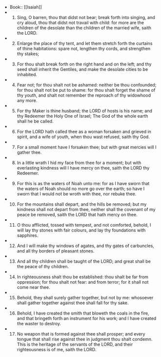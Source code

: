 - Book:: [[Isaiah]]
- 1. Sing, O barren, thou that didst not bear; break forth into singing, and cry aloud, thou that didst not travail with child: for more are the children of the desolate than the children of the married wife, saith the LORD.
- 2. Enlarge the place of thy tent, and let them stretch forth the curtains of thine habitations: spare not, lengthen thy cords, and strengthen thy stakes;
- 3. For thou shalt break forth on the right hand and on the left; and thy seed shall inherit the Gentiles, and make the desolate cities to be inhabited.
- 4. Fear not; for thou shalt not be ashamed: neither be thou confounded; for thou shalt not be put to shame: for thou shalt forget the shame of thy youth, and shalt not remember the reproach of thy widowhood any more.
- 5. For thy Maker is thine husband; the LORD of hosts is his name; and thy Redeemer the Holy One of Israel; The God of the whole earth shall he be called.
- 6. For the LORD hath called thee as a woman forsaken and grieved in spirit, and a wife of youth, when thou wast refused, saith thy God.
- 7. For a small moment have I forsaken thee; but with great mercies will I gather thee.
- 8. In a little wrath I hid my face from thee for a moment; but with everlasting kindness will I have mercy on thee, saith the LORD thy Redeemer.
- 9. For this is as the waters of Noah unto me: for as I have sworn that the waters of Noah should no more go over the earth; so have I sworn that I would not be wroth with thee, nor rebuke thee.
- 10. For the mountains shall depart, and the hills be removed; but my kindness shall not depart from thee, neither shall the covenant of my peace be removed, saith the LORD that hath mercy on thee.
- 11. O thou afflicted, tossed with tempest, and not comforted, behold, I will lay thy stones with fair colours, and lay thy foundations with sapphires.
- 12. And I will make thy windows of agates, and thy gates of carbuncles, and all thy borders of pleasant stones.
- 13. And all thy children shall be taught of the LORD; and great shall be the peace of thy children.
- 14. In righteousness shalt thou be established: thou shalt be far from oppression; for thou shalt not fear: and from terror; for it shall not come near thee.
- 15. Behold, they shall surely gather together, but not by me: whosoever shall gather together against thee shall fall for thy sake.
- 16. Behold, I have created the smith that bloweth the coals in the fire, and that bringeth forth an instrument for his work; and I have created the waster to destroy.
- 17. No weapon that is formed against thee shall prosper; and every tongue that shall rise against thee in judgment thou shalt condemn. This is the heritage of the servants of the LORD, and their righteousness is of me, saith the LORD.
